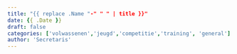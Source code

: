 ```yaml
---
title: "{{ replace .Name "-" " " | title }}"
date: {{ .Date }}
draft: false
categories: ['volwassenen','jeugd','competitie','training', 'general']
author: 'Secretaris'
---
```


